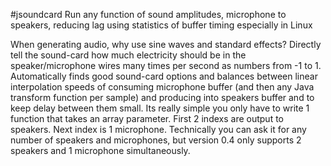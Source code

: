 #jsoundcard
Run any function of sound amplitudes, microphone to speakers, reducing lag using statistics of buffer timing especially in Linux

When generating audio, why use sine waves and standard effects? Directly tell the sound-card how much electricity should be in the speaker/microphone wires many times per second as numbers from -1 to 1. Automatically finds good sound-card options and balances between linear interpolation speeds of consuming microphone buffer (and then any Java transform function per sample) and producing into speakers buffer and to keep delay between them small. Its really simple you only have to write 1 function that takes an array parameter. First 2 indexs are output to speakers. Next index is 1 microphone. Technically you can ask it for any number of speakers and microphones, but version 0.4 only supports 2 speakers and 1 microphone simultaneously.